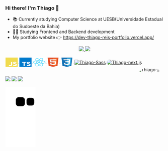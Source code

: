 ### Hi there! I'm Thiago 👋
- 📚 Currently studying Computer Science at UESB(Universidade Estadual do Sudoeste da Bahia)
- 👨‍💻 Studying Frontend and Backend development
- My portfolio website 👉 https://dev-thiago-reis-portfolio.vercel.app/
<div align="center">
  <a href="https://github.com/thiago1605">
  <img height="180em" src="https://github-readme-stats.vercel.app/api?username=thiago1605&show_icons=true&theme=dark&include_all_commits=true&count_private=true"/>
  <img height="180em" src="https://github-readme-stats.vercel.app/api/top-langs/?username=thiago1605&layout=compact&langs_count=7&theme=dark"/>
</div>

<div style="display: inline_block"><br>
  <img align="center" alt="Thiago-Js" height="30" width="40" src="https://raw.githubusercontent.com/devicons/devicon/master/icons/javascript/javascript-plain.svg">
  <img align="center" alt="Thiago-Ts" height="30" width="40" src="https://raw.githubusercontent.com/devicons/devicon/master/icons/typescript/typescript-plain.svg">
  <img align="center" alt="Thiago-React" height="30" width="40" src="https://raw.githubusercontent.com/devicons/devicon/master/icons/react/react-original.svg">
  <img align="center" alt="Thiago-HTML" height="30" width="40" src="https://raw.githubusercontent.com/devicons/devicon/master/icons/html5/html5-original.svg">
  <img align="center" alt="Thiago-CSS" height="30" width="40" src="https://raw.githubusercontent.com/devicons/devicon/master/icons/css3/css3-original.svg">
  <img align="center" alt="Thiago-Sass" height="30" width="40" src="https://cdn.jsdelivr.net/gh/devicons/devicon/icons/sass/sass-original.svg">
    <img align="center" alt="Thiago-next.js" height="30" style="border-radius: 50px;" src="https://static-00.iconduck.com/assets.00/next-js-icon-512x512-zuauazrk.png">
</div>
  <img align="right" alt="Thiago-pic" height="150" style="border-radius: 50px;" src="https://user-images.githubusercontent.com/106389290/204283434-13800a94-8925-4fa9-af39-1cbc3165d6f6.jpg">
  

##


<div> 
  <a href="https://instagram.com/_thiago_reiss" target="_blank"><img src="https://img.shields.io/badge/-Instagram-%23E4405F?style=for-the-badge&logo=instagram&logoColor=white" target="_blank"></a>
  <a href = "mailto: thiagoreis160500@gmail.com"><img src="https://img.shields.io/badge/-Gmail-%23333?style=for-the-badge&logo=gmail&logoColor=white" target="_blank"></a>
  <a href="https://www.linkedin.com/in/thiago-reis-9970a61a3/" target="_blank"><img src="https://img.shields.io/badge/-LinkedIn-%230077B5?style=for-the-badge&logo=linkedin&logoColor=white" target="_blank"></a> 
  
 ![Snake animation](https://github.com/thiago1605/thiago1605/blob/output/github-contribution-grid-snake.svg)
  
</div>
